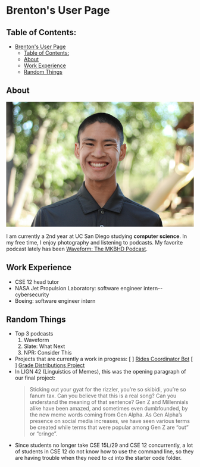 # Brenton's User Page

## Table of Contents:
- [Brenton's User Page](#brentons-user-page)
  - [Table of Contents:](#table-of-contents)
  - [About](#about)
  - [Work Experience](#work-experience)
  - [Random Things](#random-things)

## About

![](images/Smaller_Solo.png)

I am currently a 2nd year at UC San Diego studying <b>computer science</b>. In my free time, I enjoy photography and listening to podcasts. My favorite podcast lately has been [Waveform: The MKBHD Podcast](https://podcasts.voxmedia.com/show/waveform-the-mkbhd-podcast).

## Work Experience
- CSE 12 head tutor
- NASA Jet Propulsion Laboratory: software engineer intern--cybersecurity
- Boeing: software engineer intern

## Random Things
- Top 3 podcasts
  1. Waveform
  2. Slate: What Next
  3. NPR: Consider This
- Projects that are currently a work in progress:
  [ ] [Rides Coordinator Bot](https://github.com/brentonmdunn/rides-coordinator-bot)
  [ ] [Grade Distributions Project](https://brentonmdunn.github.io/grade-distributions/)
- In LIGN 42 (Linguistics of Memes), this was the opening paragraph of our final project:
  > Sticking out your gyat for the rizzler, you’re so skibidi, you’re so fanum tax. Can you believe that this is a real song? Can you understand the meaning of that sentence? Gen Z and Millennials alike have been amazed, and sometimes even dumbfounded, by the new meme words coming from Gen Alpha. As Gen Alpha’s presence on social media increases, we have seen various terms be created while terms that were popular among Gen Z are “out” or “cringe”.
- Since students no longer take CSE 15L/29 and CSE 12 concurrently, a lot of students in CSE 12 do not know how to use the command line, so they are having trouble when they need to `cd` into the starter code folder. 